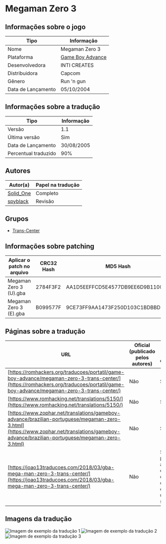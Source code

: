 # Megaman Zero 3

## Informações sobre o jogo

| Tipo | Informação |
| ----------- | ----------- |
| Nome | Megaman Zero 3 |
| Plataforma | [Game Boy Advance](../) |
| Desenvolvedora | INTI CREATES |
| Distribuidora | Capcom |
| Gênero | Run 'n gun |
| Data de Lançamento | 05/10/2004 |

## Informações sobre a tradução

| Tipo | Informação |
| ----------- | ----------- |
| Versão | 1\.1 |
| Última versão | Sim |
| Data de Lançamento | 30/08/2005 |
| Percentual traduzido | 90% |

## Autores

| Autor(a) | Papel na tradução |
| ----------- | ----------- |
| [Solid\_One](../../../autores/solid_one/) | Completo |
| [spyblack](../../../autores/spyblack/) | Revisão |

## Grupos

* [Trans\-Center](../../../grupos/trans-center/)

## Informações sobre patching

| Aplicar o patch no arquivo | CRC32 Hash | MD5 Hash |
| ----------- | ----------- | ----------- |
| Megaman Zero 3 \(U\)\.gba | 2784F3F2 | AA1D5EEFFCD5E4577DB9EE6D9B1100F9 |
| Megaman Zero 3 \(E\)\.gba | B099577F | 9CE73FF9AA1473F250D103C1BDBBD738 |

## Páginas sobre a tradução

| URL | Oficial (publicado pelos autores) | Possuí link de download |
| ----------- | ----------- | ----------- |
| [https://romhackers.org/traducoes/portatil/game-boy-advance/megaman-zero-3-trans-center/](https://romhackers.org/traducoes/portatil/game-boy-advance/megaman-zero-3-trans-center/) | Não | Sim |
| [https://www.romhacking.net/translations/5150/](https://www.romhacking.net/translations/5150/) | Não | Sim |
| [https://www.zophar.net/translations/gameboy-advance/brazilian-portuguese/megaman-zero-3.html](https://www.zophar.net/translations/gameboy-advance/brazilian-portuguese/megaman-zero-3.html) | Não | Sim |
| [https://joao13traducoes.com/2018/03/gba-mega-man-zero-3-trans-center/](https://joao13traducoes.com/2018/03/gba-mega-man-zero-3-trans-center/) | Não | Sim, porém o arquivo ou página de download exige uma senha |

## Imagens da tradução

![Imagem de exemplo da tradução 1](1.png)
![Imagem de exemplo da tradução 2](2.png)
![Imagem de exemplo da tradução 3](3.png)